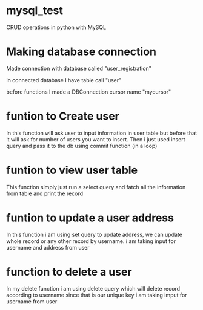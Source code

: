 # mysql_test
CRUD operations in python with MySQL

# Making database connection 
Made connection with database called "user_registration"

in connected database I have table call "user"

before functions I made a DBConnection cursor name "mycursor" 

# funtion to Create user
In this function will ask user to input information in user table but before that it will ask for number of users you want to insert.
Then i just used insert query and pass it to the db using commit function (in a loop)

# funtion to view user table
This function simply just run a select query and fatch all the information from table
and print the record

# funtion to update a user address
In this function i am using set query to update address, we can update whole record or any other record by username.
i am taking input for username and address from user

# function to delete a user
In my delete function i am using delete query which will delete record according to username since that is our unique key
i am taking imput for username from user 
